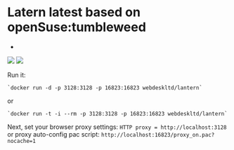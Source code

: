 # Latern latest based on openSuse:tumbleweed
-
[![](https://images.microbadger.com/badges/image/webdeskltd/lantern.svg)](https://microbadger.com/images/webdeskltd/lantern "Get your own image badge on microbadger.com") [![](https://images.microbadger.com/badges/version/webdeskltd/lantern.svg)](https://microbadger.com/images/webdeskltd/lantern "Get your own version badge on microbadger.com")

Run it:

	`docker run -d -p 3128:3128 -p 16823:16823 webdeskltd/lantern`
or

	`docker run -t -i --rm -p 3128:3128 -p 16823:16823 webdeskltd/lantern`

Next, set your browser proxy settings: `HTTP proxy = http://localhost:3128`
or
proxy auto-config pac script: `http://localhost:16823/proxy_on.pac?nocache=1`
